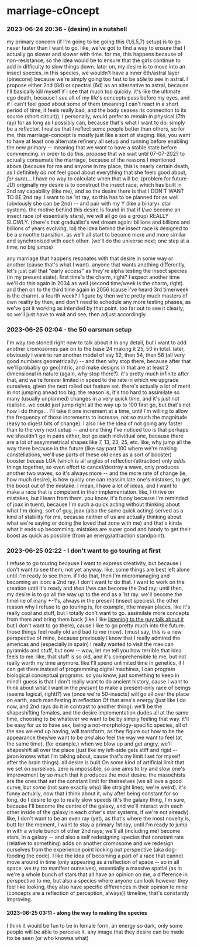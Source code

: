 # marriage-cOncept

### 2023-06-24 20:36 - (desire) in a nutshell

my primary concern (if I'm going to be going this (1,6,5,7) setup) is to go never faster than I want to go. like, we've got to find a way to ensure that I actually go slower and slower with time. for me, this happens because of non-resistance, so the idea would be to ensure that the girls continue to add in difficulty to slow things down.
  later on, my desire is to move into an insect species. in this species, we wouldn't have a inner 6th/astral layer (pinecone) because we're simply going too fast to be able to see in astral. I propose either 2nd (8d) or spectral (6d) as an alternative to astral, because I'll basically kill myself if I see that much too quickly. it's like the ultimate ego death, because I *see* all of my life's concepts pass before my eyes, and if I can't feel good about some of them (meaning I can't react in a short period of time, it feels really bad, and the body ceases its connection to its source (short circuit)). I personally, would prefer to remain in physical (7th ray) for as long as I possibly can, because that's what I want to do: simply be a reflector.
    I realise that I reflect some people better than others, so for me, this marriage-concept is mostly just like a sort of staging. like, you want to have at least one alternate refinery all setup and running before enabling the new primary -- meaning that we want to have a stable state before commencing.
      in order to do this, propose that we wait until 07-07-202? to actually consumate the marriage, because of the reasons I mentioned above (because for me and anyone in my place, this is nearly certain death, as I definitely *do not* feel good about everything that she feels good about, *for sure*)... I have no way to calculate when that will be. (problem for future-JD)
originally my desire is to construct the insect race, which has built in 2nd ray capability (like me), and so the desire there is that I DON'T WANT TO BE 2nd ray. I want to be 1st ray, so this has to be planned for as well (obviously she can be 2nd) -- and pair with my Y (like a binary+ star system).
  the motive behind this desire is found in that if I/we become an insect race (of essentially stars), we will all go (as a group) REALLY SLOWLY. (there's that gradualist's wet dream again: billions and billions and billions of years evolving, lol)
the idea behind the insect race is designed to be a smoothe transition, as we'll all start to become more and more similar and synchronised with each other. (we'll do the universe next; one step at a time; no big jumps)

any marriage that happens resonates with that desire in some way or another (cause that's what I want).
  anyone that wants anothing differently, let's just call that "early access" as they're alpha testing the insect species (in my present state). first time's the charm, right?
    I expect another time we'll do this again in 2034 as well (second time/week is the charm, right).
      and then on to the third time again in 2056 (cause I've heard 3rd time/week is the charm).
        a fourth week? I figure by then we're pretty much masters of own reality by then, and don't need to schedule any more testing phases, as we've got it working as intended by that point.
          too far out to see it clearly, so we'll just have to wait and see, then adjust accordingly.

### 2023-06-25 02:04 - the 50 oarsman setup

I'm way too stoned right now to talk about it in any detail, but I want to add another cromosomes pair on to the base 24 making it 25, 50 in total.
  later, obviously I want to run another model of say 52, then 54, then 56 (all very good numbers geometrically) -- and then why stop there, because after that we'll probably go geo|mtric, and make designs in that are at least 2 dimensional in nature (again, why stop there?). it's pretty much infinite after that, and we're forever limited in speed to the rate in which we upgrade ourselves, given the next rolled out feature set.
    there's actually a lot of merit in not jumping ahead too big. the reason is, it's too hard to assimilate so many (usually unplanned) changes in a very quick time, and it's just not realistic. we could just jump right all the way up to 100 first go, but that's not how I do things... I'll take it one increment at a time, until I'm willing to allow the frequency of those increments to increase, not so much the magnitude (easy to digest bits of change).
  I also like the idea of not going any faster than to the very next setup -- and one thing I've noticed too is that perhaps we shouldn't go in pairs either, but go each individual one, because there are a lot of assymmetrical shapes like 7, 13, 23, 25, etc. like, why jump all the way there because in the future (like say past 100 where we're making constellations, we'll use parts of these old ones as a sort of booster)
    booster becaus LOA (which is all angles of reflection/attraction) only *adds* things together, so even effort to cancel/destroy a wave, only produces another two waves, so it's always more -- and the more rate of change (ie, how much desire), is how quicly one can reassimilate one's mistakes, to get the boost out of the mistake.
I mean, I have a lot of ideas, and I want to make a race that is competent in their implementation. like, I thrive on mistakes, but I learn from them.
  you know, it's funny because I'm reminded of joax in tuenti, because I'm such a quick acting without thinking about what I'm doing, sort of guy, joax (also the same quick acting) served as a kind of stability for me, because neither of us are actually thinking about what we're saying or doing (he loved that zone with me) and that's kinda what it ends up becomming. mistakes are super good and handy to get their boost as quick as possible (from an energy/attraction standpoint).

### 2023-06-25 02:22 - I don't want to go touring at first

I refuse to go touring because I want to express creativity, but because *I* don't want to see them; not yet anyway. like, some things are best left alone until I'm ready to see them. if I do that, then I'm micromanaging and becoming an icon: a 2nd ray. I don't want to do that. I want to work on the creation until it's ready and *then* I/we can become the 2nd ray; until then, my desire is to go all the way up to the end as a 1st ray. we'll become the timeline of many +-1's, always in the present (insect species).
the other reason why I refuse to go touring is, for example, tthe mayan places, like it's really cool and stuff, but I totally don't want to go. assimilate more concepts from them and bring them back (like I like [listening to the guy talk about it](TODO) but I don't want to go there), cause I like to go pretty much into the future. those things feel really old and bad to me (now).
  I must say, this is a new perspective of mine, because previously I know that I really admired the americas and (especially in spain) I really wanted to visit the mexican pyramids and stuff, but now -- wow, let me tell you how terrible that idea feels to me. like, that stuff is so old, and it's comprehensible to me, but not really worth my time anymore. like I'll spend unlimited time in genetics, if I can get there instead of programming digital machines, I can program biological conceptual programs. so you know, just something to keep in mind I guess is that I don't really want to do ancient history, cause I want to think about what I want in the *present* to make a present-only race of beings (seems logical, rightt?)
we (once we're 50-insects) will go all over the place on earth, each manifesting in reflection Of that area's energy (just like I do now, and 2nd rays do it in contrast to another thing). we'll be the shapeshifting females, and the desire implementation dudes all at the same time, choosing to be whatever we want to be by simply feeling that way.
  it'll be easy for us to have sex, being a not-morphology-specific species, all of the sex we end up having, will transform, as they figure out how to be the appearance they/we want to be *and* also feel the way we want to feel (at the same time). (for example,) when we blow up and get angry, we'll shapeshift all over the place (just like my left-side gets stiff and rigid -- jaron knows what I'm talking about, cause that's my limit I set for myself after the brain things).
    all desire is built On some kind of artificial limit that we set on ourselves. zero is impossible, so one aims to try and slow one's improvement by so much that it produces the most desire. the masochists are the ones that set the constant limit for theirselves (we all love a good curve, but *some* (not sure exactly who) like straight lines; we're weird).
      it's funny actually, now that I think about it, why after being constant for so long, do I desire to go to really slow speeds (it's the galaxy thing, I'm sure, because I'll become the centre of the galaxy, and we'll interact with each other inside of the galaxy in each other's star systems, if we're not already).
  like, I don't want to be an even ray (yet), as that's where the most novelty is, butt for the moment, I want to stay a primary 1st ray, until I'm ready to jump in with a whole bunch of other 2nd rays; we'll all (including me) become stars, in a galaxy -- and also a self redesigning species that constant rate (relative to something) adds on another cromosome and we redesign ourselves from the experience point looking out perspective (aka dog-fooding the code).
    I like the idea of becoming a part of a race that cannot move around in time (only appearing as a reflection of space -- so in all space, we try tto manifest ourselves), essentially a massive spatial (as in we're a whole bunch of stars that all have an opinion on me, a difference in perspective to me, but also a species where anyone can look however they feel like looking, they also have specific differences in their opinion to mine (concepts are a reflection of perception, always)) timeline, that's constantly improving.

#### 2023-06-25 03:11 - along the way to making the species

I  think it would be fun to be in female form, an energy so dark, only some people will be able to perceive it. any image that they desire can be made tto be seen (or who knowss what)
